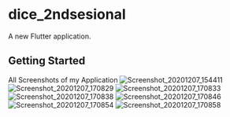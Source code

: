 # dice_2ndsesional

A new Flutter application.

## Getting Started
All Screenshots of my Application
![Screenshot_20201207_154411](https://user-images.githubusercontent.com/73903186/101349446-31bf8780-38af-11eb-91f3-9838c0fcdac3.jpg)
![Screenshot_20201207_170829](https://user-images.githubusercontent.com/73903186/101349449-33894b00-38af-11eb-88bb-2168644a95c2.jpg)
![Screenshot_20201207_170833](https://user-images.githubusercontent.com/73903186/101349452-3421e180-38af-11eb-9a13-396fce9499c9.jpg)
![Screenshot_20201207_170838](https://user-images.githubusercontent.com/73903186/101349455-35530e80-38af-11eb-8f34-08d3731d24ed.jpg)
![Screenshot_20201207_170846](https://user-images.githubusercontent.com/73903186/101349458-35eba500-38af-11eb-8b3c-2bdbab72d4ef.jpg)
![Screenshot_20201207_170854](https://user-images.githubusercontent.com/73903186/101349463-371cd200-38af-11eb-95d2-8f5e05a98a73.jpg)
![Screenshot_20201207_170858](https://user-images.githubusercontent.com/73903186/101349464-37b56880-38af-11eb-8443-1a93f4394eda.jpg)
